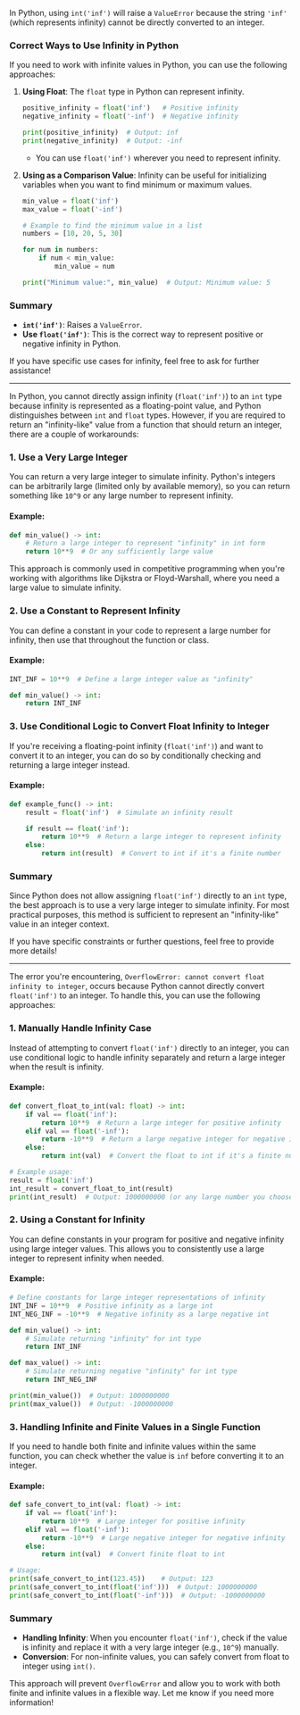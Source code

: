 
In Python, using `int('inf')` will raise a `ValueError` because the string `'inf'` (which represents infinity) cannot be directly converted to an integer.

### Correct Ways to Use Infinity in Python

If you need to work with infinite values in Python, you can use the following approaches:

1. **Using Float**: The `float` type in Python can represent infinity.

   ```python
   positive_infinity = float('inf')   # Positive infinity
   negative_infinity = float('-inf')  # Negative infinity

   print(positive_infinity)  # Output: inf
   print(negative_infinity)  # Output: -inf
   ```

   - You can use `float('inf')` wherever you need to represent infinity.

2. **Using as a Comparison Value**: Infinity can be useful for initializing variables when you want to find minimum or maximum values.

   ```python
   min_value = float('inf')
   max_value = float('-inf')

   # Example to find the minimum value in a list
   numbers = [10, 20, 5, 30]

   for num in numbers:
       if num < min_value:
           min_value = num

   print("Minimum value:", min_value)  # Output: Minimum value: 5
   ```

### Summary

- **`int('inf')`**: Raises a `ValueError`.
- **Use `float('inf')`**: This is the correct way to represent positive or negative infinity in Python.
  
If you have specific use cases for infinity, feel free to ask for further assistance!


---



In Python, you cannot directly assign infinity (`float('inf')`) to an `int` type because infinity is represented as a floating-point value, and Python distinguishes between `int` and `float` types. However, if you are required to return an "infinity-like" value from a function that should return an integer, there are a couple of workarounds:

### 1. **Use a Very Large Integer**

You can return a very large integer to simulate infinity. Python's integers can be arbitrarily large (limited only by available memory), so you can return something like `10^9` or any large number to represent infinity.

#### Example:

```python
def min_value() -> int:
    # Return a large integer to represent "infinity" in int form
    return 10**9  # Or any sufficiently large value
```

This approach is commonly used in competitive programming when you're working with algorithms like Dijkstra or Floyd-Warshall, where you need a large value to simulate infinity.

### 2. **Use a Constant to Represent Infinity**

You can define a constant in your code to represent a large number for infinity, then use that throughout the function or class.

#### Example:

```python
INT_INF = 10**9  # Define a large integer value as "infinity"

def min_value() -> int:
    return INT_INF
```

### 3. **Use Conditional Logic to Convert Float Infinity to Integer**

If you're receiving a floating-point infinity (`float('inf')`) and want to convert it to an integer, you can do so by conditionally checking and returning a large integer instead.

#### Example:

```python
def example_func() -> int:
    result = float('inf')  # Simulate an infinity result

    if result == float('inf'):
        return 10**9  # Return a large integer to represent infinity
    else:
        return int(result)  # Convert to int if it's a finite number
```

### Summary

Since Python does not allow assigning `float('inf')` directly to an `int` type, the best approach is to use a very large integer to simulate infinity. For most practical purposes, this method is sufficient to represent an "infinity-like" value in an integer context.

If you have specific constraints or further questions, feel free to provide more details!


---


The error you're encountering, `OverflowError: cannot convert float infinity to integer`, occurs because Python cannot directly convert `float('inf')` to an integer. To handle this, you can use the following approaches:

### 1. **Manually Handle Infinity Case**

Instead of attempting to convert `float('inf')` directly to an integer, you can use conditional logic to handle infinity separately and return a large integer when the result is infinity.

#### Example:

```python
def convert_float_to_int(val: float) -> int:
    if val == float('inf'):
        return 10**9  # Return a large integer for positive infinity
    elif val == float('-inf'):
        return -10**9  # Return a large negative integer for negative infinity
    else:
        return int(val)  # Convert the float to int if it's a finite number

# Example usage:
result = float('inf')
int_result = convert_float_to_int(result)
print(int_result)  # Output: 1000000000 (or any large number you choose)
```

### 2. **Using a Constant for Infinity**

You can define constants in your program for positive and negative infinity using large integer values. This allows you to consistently use a large integer to represent infinity when needed.

#### Example:

```python
# Define constants for large integer representations of infinity
INT_INF = 10**9  # Positive infinity as a large int
INT_NEG_INF = -10**9  # Negative infinity as a large negative int

def min_value() -> int:
    # Simulate returning "infinity" for int type
    return INT_INF

def max_value() -> int:
    # Simulate returning negative "infinity" for int type
    return INT_NEG_INF

print(min_value())  # Output: 1000000000
print(max_value())  # Output: -1000000000
```

### 3. **Handling Infinite and Finite Values in a Single Function**

If you need to handle both finite and infinite values within the same function, you can check whether the value is `inf` before converting it to an integer.

#### Example:

```python
def safe_convert_to_int(val: float) -> int:
    if val == float('inf'):
        return 10**9  # Large integer for positive infinity
    elif val == float('-inf'):
        return -10**9  # Large negative integer for negative infinity
    else:
        return int(val)  # Convert finite float to int

# Usage:
print(safe_convert_to_int(123.45))    # Output: 123
print(safe_convert_to_int(float('inf')))  # Output: 1000000000
print(safe_convert_to_int(float('-inf')))  # Output: -1000000000
```

### Summary

- **Handling Infinity**: When you encounter `float('inf')`, check if the value is infinity and replace it with a very large integer (e.g., `10^9`) manually.
- **Conversion**: For non-infinite values, you can safely convert from float to integer using `int()`.

This approach will prevent `OverflowError` and allow you to work with both finite and infinite values in a flexible way. Let me know if you need more information!


